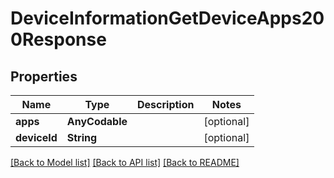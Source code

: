 # DeviceInformationGetDeviceApps200Response

## Properties
Name | Type | Description | Notes
------------ | ------------- | ------------- | -------------
**apps** | **AnyCodable** |  | [optional] 
**deviceId** | **String** |  | [optional] 

[[Back to Model list]](../README.md#documentation-for-models) [[Back to API list]](../README.md#documentation-for-api-endpoints) [[Back to README]](../README.md)


